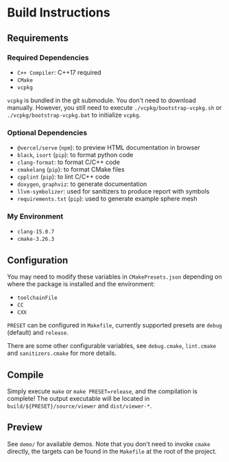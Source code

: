 # Build Instructions

## Requirements

### Required Dependencies

- `C++ Compiler`: C++17 required
- `CMake`
- `vcpkg`

`vcpkg` is bundled in the git submodule. You don't need to download manually. However, you still need to execute `./vcpkg/bootstrap-vcpkg.sh` or `./vcpkg/bootstrap-vcpkg.bat` to initialize `vcpkg`.

### Optional Dependencies

- `@vercel/serve` (`npm`): to preview HTML documentation in browser
- `black`, `isort` (`pip`): to format python code
- `clang-format`: to format C/C++ code
- `cmakelang` (`pip`): to format CMake files
- `cpplint` (`pip`): to lint C/C++ code
- `doxygen`, `graphviz`: to generate documentation
- `llvm-symbolizer`: used for sanitizers to produce report with symbols
- `requirements.txt` (`pip`): used to generate example sphere mesh

### My Environment

- `clang-15.0.7`
- `cmake-3.26.3`

## Configuration

You may need to modify these variables in `CMakePresets.json` depending on where the package is installed and the environment:

- `toolchainFile`
- `CC`
- `CXX`

`PRESET` can be configured in `Makefile`, currently supported presets are `debug` (default) and `release`.

There are some other configurable variables, see `debug.cmake`, `lint.cmake` and `sanitizers.cmake` for more details.

## Compile

Simply execute `make` or `make PRESET=release`, and the compilation is complete! The output executable will be located in `build/${PRESET}/source/viewer` and `dist/viewer-*`.

## Preview

See `demo/` for available demos. Note that you don't need to invoke `cmake` directly, the targets can be found in the `Makefile` at the root of the project.
